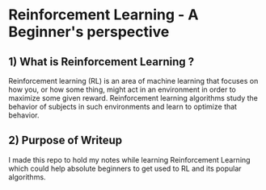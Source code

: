 # Reinforcement Learning - A Beginner's perspective

## 1) What is Reinforcement Learning ?
Reinforcement learning (RL) is an area of machine learning that focuses on how you, or how some thing, might act in an environment in order to maximize some given reward. Reinforcement learning algorithms study the behavior of subjects in such environments and learn to optimize that behavior.

## 2) Purpose of Writeup
I made this repo to hold my notes while learning Reinforcement Learning which could help absolute beginners to get used to RL and its popular algorithms.

